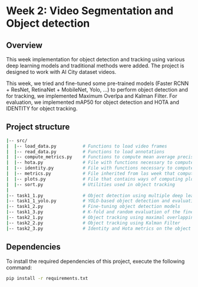 # Week 2: Video Segmentation and Object detection

## Overview

This week implementation for object detection and tracking using various deep learning models and traditional methods were added. The project is designed to work with AI City dataset videos. 

This week, we tried and fine-tuned some pre-trained models (Faster RCNN + ResNet, RetinaNet + MobileNet, Yolo, ...) to perform object detection and for tracking, we implemented Maximum Overlpa and Kalman Filter. For evaluation, we implemented mAP50 for object detection and HOTA and IDENTITY for object tracking.

## Project structure

```bash
|-- src/
|  |-- load_data.py          # Functions to load video frames
|  |-- read_data.py          # Functions to load annotations
|  |-- compute_metrics.py    # Functions to compute mean average precision and other metrics
|  |-- hota.py               # File with functions necessary to compute HOTA metric
|  |-- identity.py           # File with functions necessary to compute IDENTITY metric
|  |-- metrics.py            # File inherited from las week that computes metrics (as mAP)
|  |-- plots.py              # File that contains ways of computing plots
|  |-- sort.py               # Utilities used in object tracking
|
|-- task1_1.py               # Object detection using multiple deep learning models
|-- task1_1_yolo.py          # YOLO-based object detection and evaluation
|-- task1_2.py               # Fine-tuning object detection models
|-- task1_3.py               # K-fold and random evaluation of the fine-tuned models
|-- task2_1.py               # Object tracking using maximal overlapping method
|-- task2_2.py               # Object tracking using Kalman Filter
|-- task2_3.py               # Identity and Hota metrics on the object tracking method
```

## Dependencies

To install the required dependencies of this project, execute the following command:

```bash
pip install -r requirements.txt
```


